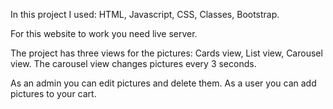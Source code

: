 In this project I used:
HTML, Javascript, CSS, Classes, Bootstrap.

For this website to work you need live server.

The project has three views for the pictures:
Cards view, List view, Carousel view.
The carousel view changes pictures every 3 seconds.

As an admin you can edit pictures and delete them.
As a user you can add pictures to your cart.
